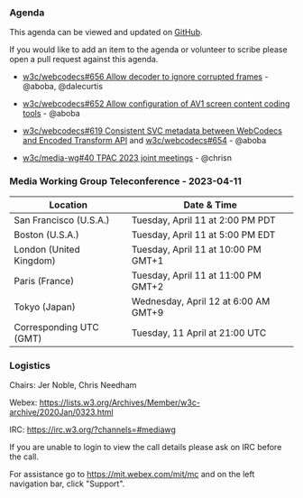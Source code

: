 ### Agenda

This agenda can be viewed and updated on [GitHub](https://github.com/w3c/media-wg/blob/main/meetings/2023-04-11-Media_Working_Group_Teleconference-agenda.md).

If you would like to add an item to the agenda or volunteer to scribe please open a pull request against this agenda.

* [w3c/webcodecs#656 Allow decoder to ignore corrupted frames](https://github.com/w3c/webcodecs/issues/656) - @aboba, @dalecurtis

*	[w3c/webcodecs#652 Allow configuration of AV1 screen content coding tools](https://github.com/w3c/webcodecs/pull/652) - @aboba

* [w3c/webcodecs#619 Consistent SVC metadata between WebCodecs and Encoded Transform API](https://github.com/w3c/webcodecs/issues/619) and [w3c/webcodecs#654](https://github.com/w3c/webcodecs/pull/654) - @aboba

* [w3c/media-wg#40 TPAC 2023 joint meetings](https://github.com/w3c/media-wg/issues/40) - @chrisn

### Media Working Group Teleconference - 2023-04-11

| Location | Date & Time |
| -------- | ----------- |
| San Francisco (U.S.A.) | Tuesday, April 11 at 2:00 PM PDT |
| Boston (U.S.A.) | Tuesday, April 11 at 5:00 PM EDT |
| London (United Kingdom) | Tuesday, April 11 at 10:00 PM GMT+1 |
| Paris (France) | Tuesday, April 11 at 11:00 PM GMT+2 |
| Tokyo (Japan) | Wednesday, April 12 at 6:00 AM GMT+9 |
| Corresponding UTC (GMT) | Tuesday, 11 April at 21:00 UTC |

### Logistics

Chairs: Jer Noble, Chris Needham

Webex: https://lists.w3.org/Archives/Member/w3c-archive/2020Jan/0323.html

IRC: https://irc.w3.org/?channels=#mediawg

If you are unable to login to view the call details please ask on IRC before the call.

For assistance go to https://mit.webex.com/mit/mc  and on the left navigation bar, click "Support".
